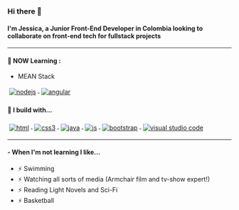 ### Hi there 👋

#### I'm Jessica, a Junior Front-End Developer in Colombia looking to collaborate on front-end tech for fullstack projects


--- 

#### 🌱 NOW Learning :
- MEAN Stack

<p>
  <a href="#">
    <img src="https://raw.githubusercontent.com/MikeCodesDotNET/MikeCodesDotNET/a8abbf37441f3253f74ea255a47f289208d7568c/Resources/nodejs.svg" alt="nodejs" style="vertical-align:top; margin:4px">
  </a>

  <a href="#">
      <img src="https://raw.githubusercontent.com/MikeCodesDotNET/MikeCodesDotNET/a8abbf37441f3253f74ea255a47f289208d7568c/Resources/angular.svg" alt="angular" style="vertical-align:top; margin:4px">
  </a>  
  
</p>


#### 🚧 I build with...

<p>
  <a href="#">
    <img src="https://raw.githubusercontent.com/MikeCodesDotNET/MikeCodesDotNET/6f9a9537c12cccd375436a59df526f5ecaa46c42/Resources/html.svg" alt="html" style="vertical-align:top; margin:4px">
  </a>
  
  <a href="#">
    <img src="https://raw.githubusercontent.com/MikeCodesDotNET/MikeCodesDotNET/a8abbf37441f3253f74ea255a47f289208d7568c/Resources/css3.svg" alt="css3" style="vertical-align:top; margin:4px">
  </a>
  
 <a href="#">
    <img src="https://raw.githubusercontent.com/MikeCodesDotNET/MikeCodesDotNET/a8abbf37441f3253f74ea255a47f289208d7568c/Resources/java.svg" alt="java" style="vertical-align:top; margin:4px">
  </a>

  <a href="#">
    <img src="https://raw.githubusercontent.com/MikeCodesDotNET/MikeCodesDotNET/a8abbf37441f3253f74ea255a47f289208d7568c/Resources/js.svg" alt="js" style="vertical-align:top; margin:4px">
  </a>

  <a href="#">
    <img src="https://raw.githubusercontent.com/MikeCodesDotNET/MikeCodesDotNET/a8abbf37441f3253f74ea255a47f289208d7568c/Resources/bootstrap.svg" alt="bootstrap" style="vertical-align:top; margin:4px">
  </a>
  
  <a href="#">
    <img src="https://raw.githubusercontent.com/MikeCodesDotNET/MikeCodesDotNET/a8abbf37441f3253f74ea255a47f289208d7568c/Resources/visualstudio_code.svg" alt="visual studio code" style="vertical-align:top; margin:4px">
  </a>
  
</p>



---

#### - When I'm not learning I like...
- ⚡️  Swimming 
- ⚡️  Watching all sorts of media (Armchair film and tv-show expert!)
- ⚡️  Reading Light Novels and Sci-Fi
- ⚡️  Basketball 
